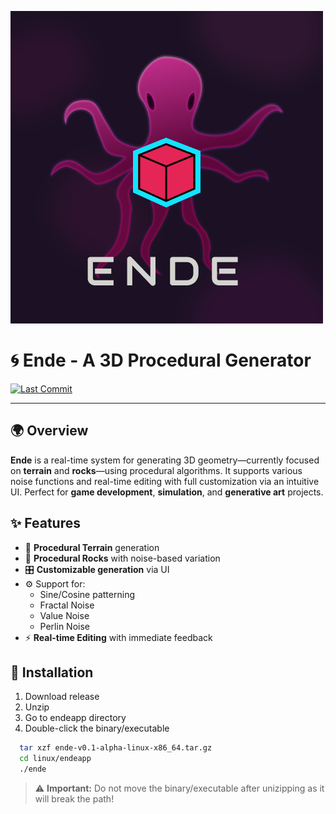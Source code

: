 ![Ende Logo](assets/icons/ende-logo.png)

# 🌀 Ende - A 3D Procedural Generator

[![Last Commit](https://img.shields.io/github/last-commit/tmikolaj/ende?style=flat-square)](https://github.com/tmikolaj/ende/commits/main)

---

## 🌍 Overview

**Ende** is a real-time system for generating 3D geometry—currently focused on **terrain** and **rocks**—using procedural algorithms. It supports various noise functions and real-time editing with full customization via an intuitive UI. Perfect for **game development**, **simulation**, and **generative art** projects.

## ✨ Features

- 🌄 **Procedural Terrain** generation
- 🧱 **Procedural Rocks** with noise-based variation
- 🎛️ **Customizable generation** via UI
- ⚙️ Support for:
    - Sine/Cosine patterning
    - Fractal Noise
    - Value Noise
    - Perlin Noise
- ⚡ **Real-time Editing** with immediate feedback

## 🚀 Installation

1. Download release
2. Unzip
3. Go to endeapp directory
4. Double-click the binary/executable
 ```bash
   tar xzf ende-v0.1-alpha-linux-x86_64.tar.gz
   cd linux/endeapp
   ./ende
   ```

> ⚠️ **Important:** Do not move the binary/executable after unizipping
> as it will break the path!